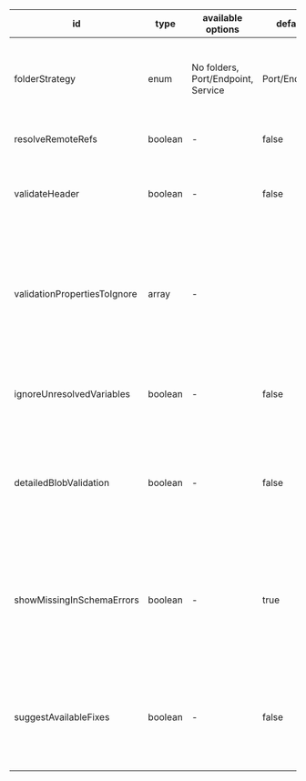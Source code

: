 id|type|available options|default|description|usage
|---|---|---|---|---|---|
folderStrategy|enum|No folders, Port/Endpoint, Service|Port/Endpoint|Select whether to create folders according to the WSDL port/endpoing service or without folders|CONVERSION
resolveRemoteRefs|boolean|-|false|Select whether to resolve remote references.|CONVERSION
validateHeader|boolean|-|false|Select true to validate your collection requests/responses headers are correctly set|VALIDATION
validationPropertiesToIgnore|array|-||Specific properties (parts of a request/response pair) to ignore during validation. Must be sent as an array of strings. Valid inputs in the array:  BODY, RESPONSE_BODY, SOAP_METHOD|VALIDATION
ignoreUnresolvedVariables|boolean|-|false|Whether to ignore mismatches resulting from unresolved variables in the Postman request|VALIDATION
detailedBlobValidation|boolean|-|false|If it is true, all the mismatches will contain detailed info about the error generated if false, the mismatch will return a general description for the error|VALIDATION
showMissingInSchemaErrors|boolean|-|true|If true (as default), it will report mismatches generated from errors with elements that are not in the schema but are in the request body, if false it will not report those errors|VALIDATION
suggestAvailableFixes|boolean|-|false|If is true, all the mismatches in the body will contain the current and wrong value in your request an a suggestion with a value valid in schema|VALIDATION
